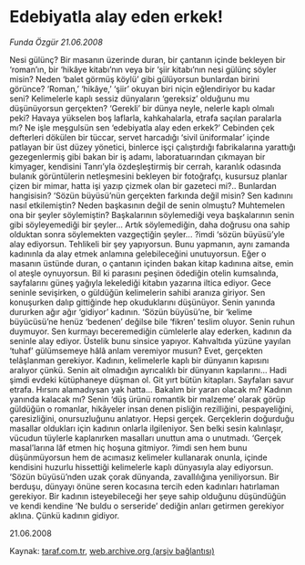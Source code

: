 # Edebiyatla alay eden erkek!

*Funda Özgür 21.06.2008*

<div class="yazi">Nesi gülünç?
Bir masanın üzerinde duran, bir çantanın içinde bekleyen bir ‘roman’ın, bir ‘hikâye kitabı’nın veya bir ‘şiir kitabı’nın nesi gülünç söyler misin? 
Neden ‘balet görmüş köylü’ gibi gülüyorsun bunlardan birini görünce?
‘Roman,’ ‘hikâye,’ ‘şiir’ okuyan biri niçin eğlendiriyor bu kadar seni?
Kelimelerle kaplı sessiz dünyaların ‘gereksiz’ olduğunu mu düşünüyorsun gerçekten?
‘Gerekli’ bir dünya neyle, nelerle kaplı olmalı peki? 
Havaya yükselen boş laflarla, kahkahalarla, etrafa saçılan paralarla mı? 
Ne işle meşgulsün sen ‘edebiyatla alay eden erkek?’
Cebinden çek defterleri dökülen bir tüccar, servet harcadığı ‘sivil üniformalar’ içinde patlayan bir üst düzey yönetici, binlerce işçi çalıştırdığı fabrikalarına yarattığı gezegenlermiş gibi bakan bir iş adamı, laboratuarından çıkmayan bir kimyager, kendisini Tanrı’yla özdeşleştirmiş bir cerrah, karanlık odasında bulanık görüntülerin netleşmesini bekleyen bir fotoğrafçı, kusursuz planlar çizen bir mimar, hatta işi yazıp çizmek olan bir gazeteci mi?.. 
Bunlardan hangisisin?
‘Sözün büyüsü’nün gerçekten farkında değil misin?
Sen kadınını nasıl etkilemiştin? 
Neden başkasının değil de senin olmuştu? 
Muhtemelen ona bir şeyler söylemiştin? Başkalarının söylemediği veya başkalarının senin gibi söyleyemediği bir şeyler... Artık söylemediğin, daha doğrusu ona sahip olduktan sonra söylemekten vazgeçtiğin şeyler... 
?imdi ‘sözün büyüsü’yle alay ediyorsun. Tehlikeli bir şey yapıyorsun. 
Bunu yapmanın, aynı zamanda kadınınla da alay etmek anlamına gelebileceğini unutuyorsun. 
Eğer o masanın üstünde duran, o çantanın içinden bakan kitap kadınına aitse, emin ol ateşle oynuyorsun. 
Bil ki parasını peşinen ödediğin otelin kumsalında, sayfalarını güneş yağıyla lekelediği kitabın yazarına iltica ediyor. Gece seninle sevişirken, o güldüğün kelimelerin sahibi aranıza giriyor. Sen konuşurken dalıp gittiğinde hep okuduklarını düşünüyor. 
Senin yanında dururken ağır ağır ‘gidiyor’ kadının. ‘Sözün büyüsü’ne, bir ‘kelime büyücüsü’ne henüz ‘bedenen’ değilse bile ‘fikren’ teslim oluyor. 
Senin ruhun duymuyor. 
Sen kurmayı beceremediğin cümlelerle alay ederken, kadının da seninle alay ediyor. 
Üstelik bunu sinsice yapıyor. Kahvaltıda yüzüne yayılan ‘tuhaf’ gülümsemeye hâlâ anlam veremiyor musun? 
Evet, gerçekten telâşlanman gerekiyor. 
Kadının, kelimelerle kaplı bir dünyanın kapısını aralıyor çünkü. Senin ait olmadığın ayrıcalıklı bir dünyanın kapılarını... 
Hadi şimdi evdeki kütüphaneye düşman ol. Git yırt bütün kitapları. Sayfaları savur etrafa. Hırsını alamadıysan yak hatta...
Bakalım bir yararı olacak mı? Kadının yanında kalacak mı?
Senin ‘düş ürünü romantik bir malzeme’ olarak görüp güldüğün o romanlar, hikâyeler insan denen pisliğin rezilliğini, pespayeliğini, çaresizliğini, onursuzluğunu anlatıyor. Hepsi gerçek. Gerçeklerin doğurduğu masallar oldukları için kadının onlarla ilgileniyor. Sen belki sesin kalınlaşır, vücudun tüylerle kaplanırken masalları unuttun ama o unutmadı. ‘Gerçek masal’larına lâf etmen hiç hoşuna gitmiyor. 
?imdi sen hem bunu düşünmüyorsun hem de acımasız kelimeler kullanarak onunla, içinde kendisini huzurlu hissettiği kelimelerle kaplı dünyasıyla alay ediyorsun. 
‘Sözün büyüsü’nden uzak çorak dünyanda, zavallılığına yeniliyorsun. 
Bir berduşu, dünyayı önüne seren kocasına tercih eden kadınları hatırlaman gerekiyor. 
Bir kadının isteyebileceği her şeye sahip olduğunu düşündüğün ve kendi kendine ‘Ne buldu o serseride’ dediğin anları getirmen gerekiyor aklına. 
Çünkü kadının gidiyor.

21.06.2008</div>

Kaynak: [taraf.com.tr](http://www.taraf.com.tr:80/funda-ozgur/makale-edebiyatla-alay-eden-erkek.htm), [web.archive.org (arşiv bağlantısı)](http://web.archive.org/web/20100813012418/http://www.taraf.com.tr:80/funda-ozgur/makale-edebiyatla-alay-eden-erkek.htm)

